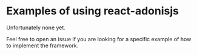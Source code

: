 # Examples of using react-adonisjs

Unfortunately none yet.

Feel free to open an issue if you are looking for a specific example of how to implement the framework.
